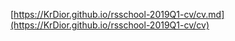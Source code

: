 [https://KrDior.github.io/rsschool-2019Q1-cv/cv.md](https://KrDior.github.io/rsschool-2019Q1-cv/cv)
